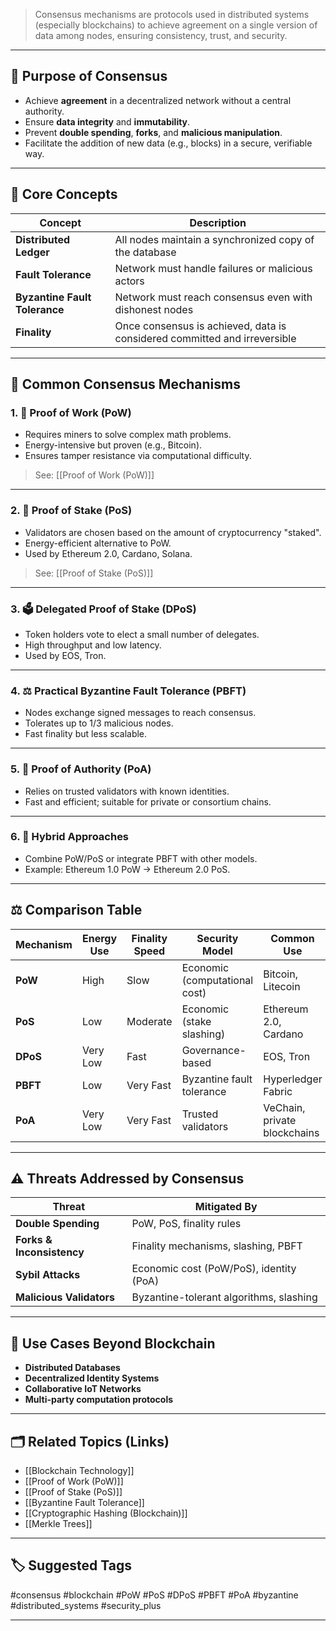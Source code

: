 > Consensus mechanisms are protocols used in distributed systems (especially blockchains) to achieve agreement on a single version of data among nodes, ensuring consistency, trust, and security.

---

## 📌 Purpose of Consensus

- Achieve **agreement** in a decentralized network without a central authority.
- Ensure **data integrity** and **immutability**.
- Prevent **double spending**, **forks**, and **malicious manipulation**.
- Facilitate the addition of new data (e.g., blocks) in a secure, verifiable way.

---

## 🧠 Core Concepts

| Concept               | Description                                                                |
|------------------------|----------------------------------------------------------------------------|
| **Distributed Ledger** | All nodes maintain a synchronized copy of the database                    |
| **Fault Tolerance**    | Network must handle failures or malicious actors                          |
| **Byzantine Fault Tolerance** | Network must reach consensus even with dishonest nodes             |
| **Finality**           | Once consensus is achieved, data is considered committed and irreversible |

---

## 🔄 Common Consensus Mechanisms

### 1. 🔧 Proof of Work (PoW)
- Requires miners to solve complex math problems.
- Energy-intensive but proven (e.g., Bitcoin).
- Ensures tamper resistance via computational difficulty.

> See: [[Proof of Work (PoW)]]

---

### 2. 🧮 Proof of Stake (PoS)
- Validators are chosen based on the amount of cryptocurrency "staked".
- Energy-efficient alternative to PoW.
- Used by Ethereum 2.0, Cardano, Solana.

> See: [[Proof of Stake (PoS)]]

---

### 3. 🗳 Delegated Proof of Stake (DPoS)
- Token holders vote to elect a small number of delegates.
- High throughput and low latency.
- Used by EOS, Tron.

---

### 4. ⚖ Practical Byzantine Fault Tolerance (PBFT)
- Nodes exchange signed messages to reach consensus.
- Tolerates up to 1/3 malicious nodes.
- Fast finality but less scalable.

---

### 5. 🔐 Proof of Authority (PoA)
- Relies on trusted validators with known identities.
- Fast and efficient; suitable for private or consortium chains.

---

### 6. 🔗 Hybrid Approaches
- Combine PoW/PoS or integrate PBFT with other models.
- Example: Ethereum 1.0 PoW → Ethereum 2.0 PoS.

---

## ⚖️ Comparison Table

| Mechanism   | Energy Use | Finality Speed | Security Model               | Common Use                      |
|-------------|------------|----------------|-------------------------------|----------------------------------|
| **PoW**     | High       | Slow           | Economic (computational cost) | Bitcoin, Litecoin               |
| **PoS**     | Low        | Moderate       | Economic (stake slashing)     | Ethereum 2.0, Cardano           |
| **DPoS**    | Very Low   | Fast           | Governance-based              | EOS, Tron                       |
| **PBFT**    | Low        | Very Fast      | Byzantine fault tolerance     | Hyperledger Fabric              |
| **PoA**     | Very Low   | Very Fast      | Trusted validators            | VeChain, private blockchains    |

---

## ⚠️ Threats Addressed by Consensus

| Threat                      | Mitigated By                                 |
|-----------------------------|-----------------------------------------------|
| **Double Spending**         | PoW, PoS, finality rules                      |
| **Forks & Inconsistency**   | Finality mechanisms, slashing, PBFT          |
| **Sybil Attacks**           | Economic cost (PoW/PoS), identity (PoA)       |
| **Malicious Validators**    | Byzantine-tolerant algorithms, slashing       |

---

## 🧰 Use Cases Beyond Blockchain

- **Distributed Databases**
- **Decentralized Identity Systems**
- **Collaborative IoT Networks**
- **Multi-party computation protocols**

---

## 🗂 Related Topics (Links)

- [[Blockchain Technology]]
- [[Proof of Work (PoW)]]
- [[Proof of Stake (PoS)]]
- [[Byzantine Fault Tolerance]]
- [[Cryptographic Hashing (Blockchain)]]
- [[Merkle Trees]]

---

## 🏷 Suggested Tags

#consensus #blockchain #PoW #PoS #DPoS #PBFT #PoA #byzantine #distributed_systems #security_plus

---

